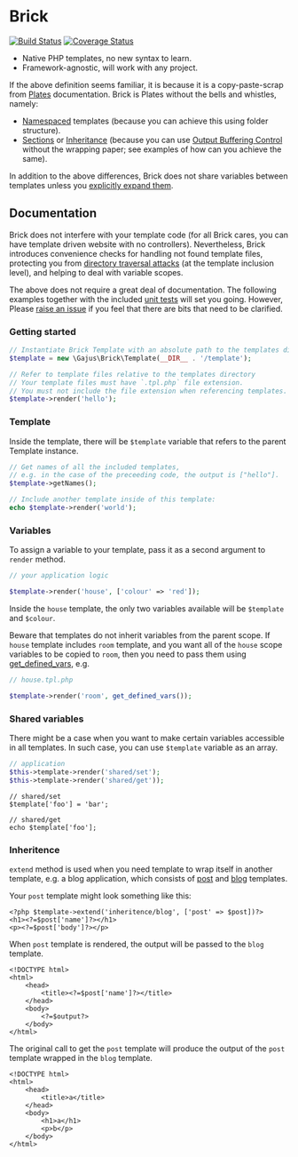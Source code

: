 # Brick

[![Build Status](https://travis-ci.org/gajus/brick.png?branch=master)](https://travis-ci.org/gajus/brick)
[![Coverage Status](https://coveralls.io/repos/gajus/brick/badge.png)](https://coveralls.io/r/gajus/brick)

* Native PHP templates, no new syntax to learn.
* Framework-agnostic, will work with any project.

If the above definition seems familiar, it is because it is a copy-paste-scrap from [Plates](http://platesphp.com/) documentation. Brick is Plates without the bells and whistles, namely:

* [Namespaced](http://platesphp.com/folders/) templates (because you can achieve this using folder structure).
* [Sections](http://platesphp.com/sections/) or [Inheritance](http://platesphp.com/inheritance/) (because you can use [Output Buffering Control](http://uk3.php.net/manual/en/book.outcontrol.php) without the wrapping paper; see examples of how can you achieve the same).

In addition to the above differences, Brick does not share variables between templates unless you [explicitly expand them](#variables).

## Documentation

Brick does not interfere with your template code (for all Brick cares, you can have template driven website with no controllers). Nevertheless, Brick introduces convenience checks for handling not found template files, protecting you from [directory traversal attacks](http://en.wikipedia.org/wiki/Directory_traversal_attack) (at the template inclusion level), and helping to deal with variable scopes.

The above does not require a great deal of documentation. The following examples together with the included [unit tests](tests/TemplateTest.php) will set you going. However, Please [raise an issue](https://github.com/gajus/brick/issues) if you feel that there are bits that need to be clarified.

### Getting started

```php
// Instantiate Brick Template with an absolute path to the templates directory:
$template = new \Gajus\Brick\Template(__DIR__ . '/template');

// Refer to template files relative to the templates directory
// Your template files must have `.tpl.php` file extension.
// You must not include the file extension when referencing templates.
$template->render('hello');
```

### Template

Inside the template, there will be `$template` variable that refers to the parent Template instance.

```php
// Get names of all the included templates,
// e.g. in the case of the preceeding code, the output is ["hello"].
$template->getNames();

// Include another template inside of this template:
echo $template->render('world');
```

### Variables

To assign a variable to your template, pass it as a second argument to `render` method.

```php
// your application logic

$template->render('house', ['colour' => 'red']);
```

Inside the `house` template, the only two variables available will be `$template` and `$colour`.

Beware that templates do not inherit variables from the parent scope. If `house` template includes `room` template, and you want all of the `house` scope variables to be copied to `room`, then you need to pass them using [get_defined_vars](http://php.net/get_defined_vars), e.g.

```php
// house.tpl.php

$template->render('room', get_defined_vars());
```

### Shared variables

There might be a case when you want to make certain variables accessible in all templates. In such case, you can use `$template` variable as an array.

```php
// application
$this->template->render('shared/set');
$this->template->render('shared/get'));
```

```
// shared/set
$template['foo'] = 'bar';
```

```
// shared/get
echo $template['foo'];
```

### Inheritence

`extend` method is used when you need template to wrap itself in another template, e.g. a blog application, which consists of [post](tests/template/safe/inheritence/post.tpl.php) and [blog](tests/template/safe/inheritence/blog.tpl.php) templates.

Your `post` template might look something like this:

```
<?php $template->extend('inheritence/blog', ['post' => $post])?>
<h1><?=$post['name']?></h1>
<p><?=$post['body']?></p>
```

When `post` template is rendered, the output will be passed to the `blog` template.

```
<!DOCTYPE html>
<html>
    <head>
        <title><?=$post['name']?></title>
    </head>
    <body>
        <?=$output?>
    </body>
</html>
```

The original call to get the `post` template will produce the output of the `post` template wrapped in the `blog` template.

```
<!DOCTYPE html>
<html>
    <head>
        <title>a</title>
    </head>
    <body>
        <h1>a</h1>
        <p>b</p>
    </body>
</html>
```